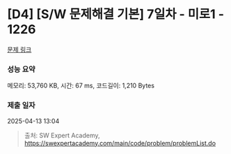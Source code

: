 # [D4] [S/W 문제해결 기본] 7일차 - 미로1 - 1226 

[문제 링크](https://swexpertacademy.com/main/code/problem/problemDetail.do?contestProbId=AV14vXUqAGMCFAYD) 

### 성능 요약

메모리: 53,760 KB, 시간: 67 ms, 코드길이: 1,210 Bytes

### 제출 일자

2025-04-13 13:04



> 출처: SW Expert Academy, https://swexpertacademy.com/main/code/problem/problemList.do